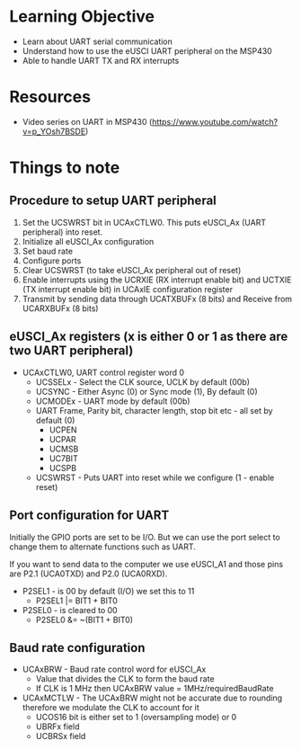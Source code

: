 # Learning Objective

- Learn about UART serial communication
- Understand how to use the eUSCI UART peripheral on the MSP430
- Able to handle UART TX and RX interrupts

# Resources

- Video series on UART in MSP430 (https://www.youtube.com/watch?v=p_YOsh7BSDE)

# Things to note

## Procedure to setup UART peripheral

1. Set the UCSWRST bit in UCAxCTLW0. This puts eUSCI_Ax (UART peripheral) into reset.
2. Initialize all eUSCI_Ax configuration
3. Set baud rate
4. Configure ports
5. Clear UCSWRST (to take eUSCI_Ax peripheral out of reset)
6. Enable interrupts using the UCRXIE (RX interrupt enable bit) and UCTXIE (TX interrupt enable bit) in UCAxIE configuration register
7. Transmit by sending data through UCATXBUFx (8 bits) and Receive from UCARXBUFx (8 bits)

## eUSCI_Ax registers (x is either 0 or 1 as there are two UART peripheral)

- UCAxCTLW0, UART control register word 0
  - UCSSELx - Select the CLK source, UCLK by default (00b)
  - UCSYNC - Either Async (0) or Sync mode (1), By default (0)
  - UCMODEx - UART mode by default (00b)
  - UART Frame, Parity bit, character length, stop bit etc - all set by default (0)
    - UCPEN
    - UCPAR
    - UCMSB
    - UC7BIT
    - UCSPB
  - UCSWRST - Puts UART into reset while we configure (1 - enable reset)

## Port configuration for UART

Initially the GPIO ports are set to be I/O. But we can use the port select to change them to alternate functions such as UART.

If you want to send data to the computer we use eUSCI_A1 and those pins are P2.1 (UCA0TXD) and P2.0 (UCA0RXD).

- P2SEL1 - is 00 by default (I/O) we set this to 11
  - P2SEL1 |= BIT1 + BIT0
- P2SEL0 - is cleared to 00
  - P2SEL0 &= ~(BIT1 + BIT0)

## Baud rate configuration

- UCAxBRW - Baud rate control word for eUSCI_Ax
  - Value that divides the CLK to form the baud rate
  - If CLK is 1 MHz then UCAxBRW value = 1MHz/requiredBaudRate
- UCAxMCTLW - The UCAxBRW might not be accurate due to rounding therefore we modulate the CLK to account for it
  - UCOS16 bit is either set to 1 (oversampling mode) or 0
  - UBRFx field
  - UCBRSx field
